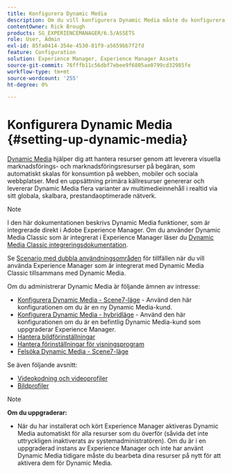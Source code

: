 ```yaml
---
title: Konfigurera Dynamic Media
description: Om du vill konfigurera Dynamic Media måste du konfigurera Dynamic Media och hantera bild- och visningsförinställningar.
contentOwner: Rick Brough
products: SG_EXPERIENCEMANAGER/6.5/ASSETS
role: User, Admin
exl-id: 85fa0414-354e-4530-81f9-a5659bb7f2fd
feature: Configuration
solution: Experience Manager, Experience Manager Assets
source-git-commit: 76fffb11c56dbf7ebee9f6805ae0799cd32985fe
workflow-type: tm+mt
source-wordcount: '255'
ht-degree: 0%

---
```


# Konfigurera Dynamic Media {#setting-up-dynamic-media}

[Dynamic Media](https://business.adobe.com/se/products/experience-manager/assets/dynamic-media.html) hjälper dig att hantera resurser genom att leverera visuella marknadsförings- och marknadsföringsresurser på begäran, som automatiskt skalas för konsumtion på webben, mobiler och sociala webbplatser. Med en uppsättning primära källresurser genererar och levererar Dynamic Media flera varianter av multimedieinnehåll i realtid via sitt globala, skalbara, prestandaoptimerade nätverk.

>[!NOTE]
>
>I den här dokumentationen beskrivs Dynamic Media funktioner, som är integrerade direkt i Adobe Experience Manager. Om du använder Dynamic Media Classic som är integrerat i Experience Manager läser du [Dynamic Media Classic integreringsdokumentation](/help/sites-administering/scene7.md).
>
>Se [Scenario med dubbla användningsområden](/help/sites-administering/scene7.md#dual-use-scenario) för tillfällen när du vill använda Experience Manager som är integrerat med Dynamic Media Classic tillsammans med Dynamic Media.

Om du administrerar Dynamic Media är följande ämnen av intresse:

* [Konfigurera Dynamic Media - Scene7-läge](config-dms7.md) - Använd den här konfigurationen om du är en ny Dynamic Media-kund.
* [Konfigurera Dynamic Media - hybridläge](config-dynamic.md) - Använd den här konfigurationen om du är en befintlig Dynamic Media-kund som uppgraderar Experience Manager.
* [Hantera bildförinställningar](managing-image-presets.md)
* [Hantera förinställningar för visningsprogram](managing-viewer-presets.md)
* [Felsöka Dynamic Media - Scene7-läge](troubleshoot-dms7.md)

Se även följande avsnitt:

* [Videokodning och videoprofiler](video-profiles.md)
* [Bildprofiler](image-profiles.md)

>[!NOTE]
>
>**Om du uppgraderar:**
>
>* När du har installerat och kört Experience Manager aktiveras Dynamic Media automatiskt för alla resurser som du överför (såvida det inte uttryckligen inaktiverats av systemadministratören). Om du är i en uppgraderad instans av Experience Manager och inte har använt Dynamic Media tidigare måste du bearbeta dina resurser på nytt för att aktivera dem för Dynamic Media.


